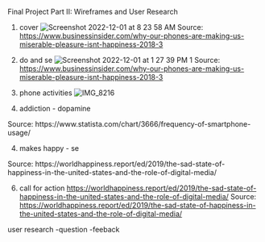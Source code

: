 Final Project Part II: Wireframes and User Research

1. cover
![Screenshot 2022-12-01 at 8 23 58 AM](https://user-images.githubusercontent.com/116990977/205064611-6eb8910e-0406-4500-a5b5-6d23fd4c8381.png)
Source: https://www.businessinsider.com/why-our-phones-are-making-us-miserable-pleasure-isnt-happiness-2018-3

5. do and se
![Screenshot 2022-12-01 at 1 27 39 PM 1](https://user-images.githubusercontent.com/116990977/205131632-d6eef508-2fc4-415c-aec9-2084c8408f5b.png)
Source: https://www.businessinsider.com/why-our-phones-are-making-us-miserable-pleasure-isnt-happiness-2018-3

2. phone activities
![IMG_8216](https://user-images.githubusercontent.com/116990977/205129839-52615717-0095-4031-b6f9-3f199e9cabbc.jpg)

3. addiction - dopamine
<div class="flourish-embed flourish-chart" data-src="visualisation/12015562"><script src="https://public.flourish.studio/resources/embed.js"></script></div>
Source: https://www.statista.com/chart/3666/frequency-of-smartphone-usage/

4. makes happy - se
<div class="flourish-embed flourish-chart" data-src="visualisation/12021246"><script src="https://public.flourish.studio/resources/embed.js"></script></div>
Source: https://worldhappiness.report/ed/2019/the-sad-state-of-happiness-in-the-united-states-and-the-role-of-digital-media/

6. call for action
https://worldhappiness.report/ed/2019/the-sad-state-of-happiness-in-the-united-states-and-the-role-of-digital-media/
Source: https://worldhappiness.report/ed/2019/the-sad-state-of-happiness-in-the-united-states-and-the-role-of-digital-media/

user research
-question
-feeback
